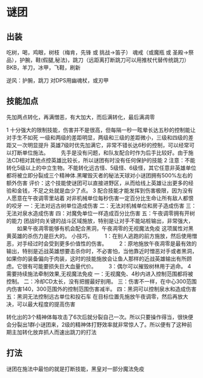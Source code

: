 # 谜团

## 出装
吃树，喝，鸡眼，树枝（梅肯，先锋 或 挑战->笛子）
魂戒（或魔瓶 或 圣殿->祭品），护腕，鞋(假腿,秘法)，跳刀（远距离打断跳刀可以用推杖代替传统跳刀）
BKB，羊刀，冰甲，飞鞋，刷新

逆风：护腕，跳刀
对DPS用幽魂杖，或刃甲

## 技能加点
先加两点转化，再满憎恶，有大加大，而后满转化，最后满凋零

1 十分强大的限制技能，伤害并不是很高，但每隔一秒一眩晕长达五秒的控制能让对手生不如死
一级和两级的差距明显，两级和三级的差距微小，三级和四级的差距又一次明显提升
英雄7级时优先加满它，非常不错长达6秒的控制，可以经常可以打断单位施法。
　　先手是没有问题，和队友配合时作为后手比较好。由于施法CD相对其他点控英雄比较长，所以谜团有时没有任何保护的技能
2 注意：不能转化5级以上的中立生物。不能转化远古怪、5级怪、6级怪，其它任意非英雄单位都将被立即分裂成三个精神体.黑曜毁灭者的秘法天球对小谜团拥有500%左右的额外伤害
评价：这个技能使谜团可以直接进野区，从而给线上英雄让出更多的经验和金钱，不足之处就是血少了点。
3 配合技能才能发挥到伤害极限，因为没有人愿意在午夜调零里站着
对非机械单位每秒伤害一定百分比生命让所有敌人都恨的咬牙
一：无法对远古树单位造成伤害
二：无法对机械单位和房子造成伤害
三：无法对泉水造成伤害
四：对魔免单位一样造成百分比伤害
五：午夜调零拥有开树的能力
团战时向关键的战斗区域施放，特别是让对手不能站桩输出，非常强大，
　　如果午夜凋零能够有机会配合黑洞，午夜凋零的无视魔法免疫 这项属性对黑黄英雄的杀伤力是巨大的。
小技巧，
　　1：在别人逃跑的前方施放，然后使用憎恶，对手经过时会受到更多价值性的伤害。
　　2：原地施放午夜凋零是最有效的输出，特别是近战英雄想要击杀你时，不必害怕，当他靠近时憎恶对手或者黑洞，如果你的装备偏向于肉装，这时的技能施放会让鱼人那样的近战英雄输出有所顾虑。它很有可能要损失巨大血量代价。
　　3：偶尔可以摧毁树林用于逃命。
4 需要持续施法牵制效果,无视魔法免疫
一：无视魔免、4秒内进入控制范围都将被控制。
二：冷却CD太长，没有把握最好别用。
三：伤害不一样，在中心300范围内伤害140，300范围外的控制范围伤害减半。
四：黑洞可以控制泉水和造成伤害
五：黑洞无法控制远古单位和投石车
在目标位置先施放午夜调零，然后再放大决，可以最大程度的提高伤害

转化出的3个精神体每攻击了6次后就分裂自己一次。所以只要操作得当，很快便会分裂出1群小谜团来，2级的精神体打野效率就非常惊人了。所以便有了这种前期主加转化放弃抓人而速出跳刀的打法

## 打法
谜团在施法中最怕的就是打断技能，黑皇对一部分魔法免疫